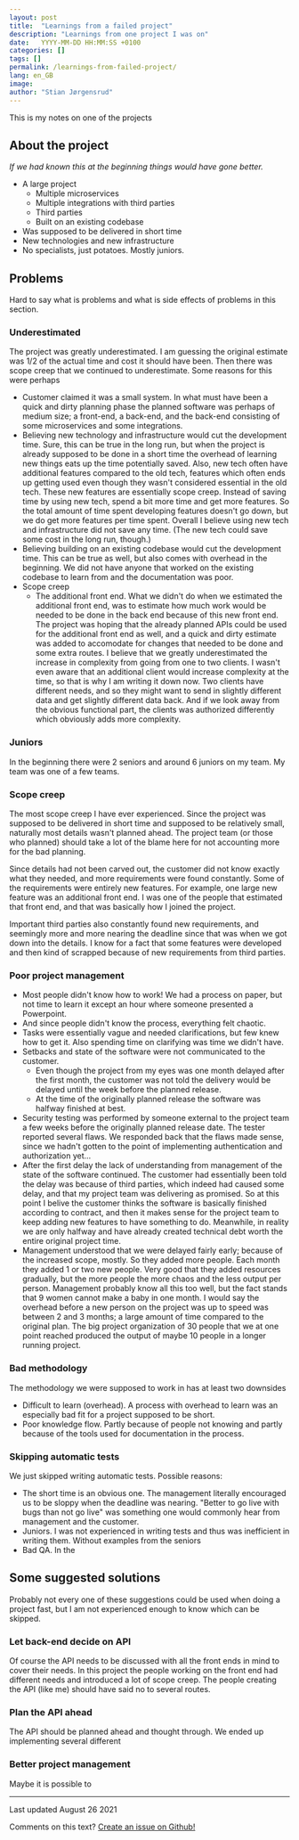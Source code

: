 ```yaml
---
layout: post
title:  "Learnings from a failed project"
description: "Learnings from one project I was on"
date:   YYYY-MM-DD HH:MM:SS +0100
categories: []
tags: []
permalink: /learnings-from-failed-project/
lang: en_GB
image: 
author: "Stian Jørgensrud"
---
```


This is my notes on one of the projects

## About the project

*If we had known this at the beginning things would have gone better.*

- A large project
  - Multiple microservices
  - Multiple integrations with third parties
  - Third parties
  - Built on an existing codebase
- Was supposed to be delivered in short time
- New technologies and new infrastructure
- No specialists, just potatoes. Mostly juniors.

## Problems

Hard to say what is problems and what is side effects of problems in this section.

### Underestimated

The project was greatly underestimated. I am guessing the original estimate was 1/2 of the actual time and cost it should have been. Then there was scope creep that we continued to underestimate. Some reasons for this were perhaps

- Customer claimed it was a small system. In what must have been a quick and dirty planning phase the planned software was perhaps of medium size; a front-end, a back-end, and the back-end consisting of some microservices and some integrations.
- Believing new technology and infrastructure would cut the development time. Sure, this can be true in the long run, but when the project is already supposed to be done in a short time the overhead of learning new things eats up the time potentially saved. Also, new tech often have additional features compared to the old tech, features which often ends up getting used even though they wasn't considered essential in the old tech. These new features are essentially scope creep. Instead of saving time by using new tech, spend  a bit more time and get more features. So the total amount of time spent developing features doesn't go down, but we do get more features per time spent. Overall I believe using new tech and infrastructure did not save any time. (The new tech could save some cost in the long run, though.)
- Believing building on an existing codebase would cut the development time. This can be true as well, but also comes with overhead in the beginning. We did not have anyone that worked on the existing codebase to learn from and the documentation was poor.
- Scope creep
  - The additional front end. What we didn't do when we estimated the additional front end, was to estimate how much work would be needed to be done in the back end because of this new front end. The project was hoping that the already planned APIs could be used for the additional front end as well, and a quick and dirty estimate was added to accomodate for changes that needed to be done and some extra routes. I believe that we greatly underestimated the increase in complexity from going from one to two clients. I wasn't even aware that an additional client would increase complexity at the time, so that is why I am writing it down now. Two clients have different needs, and so they might want to send in slightly different data and get slightly different data back. And if we look away from the obvious functional part, the clients was authorized differently which obviously adds more complexity.

### Juniors

In the beginning there were 2 seniors and around 6 juniors on my team. My team was one of a few teams.

### Scope creep

The most scope creep I have ever experienced. Since the project was supposed to be delivered in short time and supposed to be relatively small, naturally most details wasn't planned ahead. The project team (or those who planned) should take a lot of the blame here for not accounting more for the bad planning.

Since details had not been carved out, the customer did not know exactly what they needed, and more requirements were found constantly. Some of the requirements were entirely new features. For example, one large new feature was an additional front end. I was one of the people that estimated that front end, and that was basically how I joined the project.

Important third parties also constantly found new requirements, and seemingly more and more nearing the deadline since that was when we got down into the details. I know for a fact that some features were developed and then kind of scrapped because of new requirements from third parties.

### Poor project management

- Most people didn't know how to work! We had a process on paper, but not time to learn it except an hour where someone presented a Powerpoint.
- And since people didn't know the process, everything felt chaotic.
- Tasks were essentially vague and needed clarifications, but few knew how to get it. Also spending time on clarifying was time we didn't have.
- Setbacks and state of the software were not communicated to the customer.
  - Even though the project from my eyes was one month delayed after the first month, the customer was not told the delivery would be delayed until the week before the planned release.
  - At the time of the originally planned release the software was halfway finished at best.
- Security testing was performed by someone external to the project team a few weeks before the originally planned release date. The tester reported several flaws. We responded back that the flaws made sense, since we hadn't gotten to the point of implementing authentication and authorization yet...
- After the first delay the lack of understanding from management of the state of the software continued. The customer had essentially been told the delay was because of third parties, which indeed had caused some delay, and that my project team was delivering as promised. So at this point I belive the customer thinks the software is basically finished according to contract, and then it makes sense for the project team to keep adding new features to have something to do. Meanwhile, in reality we are only halfway and have already created technical debt worth the entire original project time.
- Management understood that we were delayed fairly early; because of the increased scope, mostly. So they added more people. Each month they added 1 or two new people. Very good that they added resources gradually, but the more people the more chaos and the less output per person. Management probably know all this too well, but the fact stands that 9 women cannot make a baby in one month. I would say the overhead before a new person on the project was up to speed was between 2 and 3 months; a large amount of time compared to the original plan. The big project organization of 30 people that we at one point reached produced the output of maybe 10 people in a longer running project.

### Bad methodology

The methodology we were supposed to work in has at least two downsides

- Difficult to learn (overhead). A process with overhead to learn was an especially bad fit for a project supposed to be short.
- Poor knowledge flow. Partly because of people not knowing and partly because of the tools used for documentation in the process.

### Skipping automatic tests

We just skipped writing automatic tests. Possible reasons:

- The short time is an obvious one. The management literally encouraged us to be sloppy when the deadline was nearing. "Better to go live with bugs than not go live" was something one would commonly hear from management and the customer.
- Juniors. I was not experienced in writing tests and thus was inefficient in writing them. Without examples from the seniors
- Bad QA. In the

## Some suggested solutions

Probably not every one of these suggestions could be used when doing a project fast, but I am not experienced enough to know which can be skipped.

### Let back-end decide on API

Of course the API needs to be discussed with all the front ends in mind to cover their needs. In this project the people working on the front end had different needs and introduced a lot of scope creep. The people creating the API (like me) should have said no to several routes.

### Plan the API ahead

The API should be planned ahead and thought through. We ended up implementing several different 

### Better project management

Maybe it is possible to 

---
Last updated August 26 2021

Comments on this text? [Create an issue on Github!](https://github.com/Sti2nd/sti2nd.github.io/issues)
